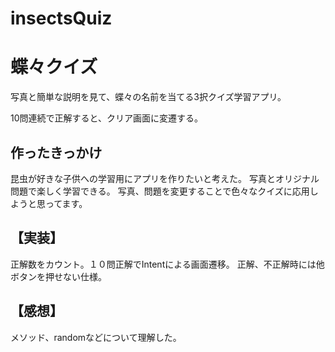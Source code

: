 # insectsQuiz
# 蝶々クイズ

写真と簡単な説明を見て、蝶々の名前を当てる3択クイズ学習アプリ。

10問連続で正解すると、クリア画面に変遷する。

## 作ったきっかけ

昆虫が好きな子供への学習用にアプリを作りたいと考えた。
写真とオリジナル問題で楽しく学習できる。
写真、問題を変更することで色々なクイズに応用しようと思ってます。

## 【実装】
正解数をカウント。１０問正解でIntentによる画面遷移。
正解、不正解時には他ボタンを押せない仕様。

## 【感想】
メソッド、randomなどについて理解した。
